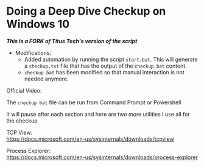 # Doing a Deep Dive Checkup on Windows 10

***This is a FORK of Titus Tech's version of the script***
- Modifications:
    - Added automation by running the script `start.bat`. This will generate a `checkup.txt` file that has the output of the `checkup.bat` content.
    - `checkup.bat` has been modified so that manual interaction is not needed anymore.


Official Video: 

The `checkup.bat` file can be run from Command Prompt or Powershell

It will pause after each section and here are two more utilities I use all for the checkup

TCP View:  
<https://docs.microsoft.com/en-us/sysinternals/downloads/tcpview>

Process Explorer:  
<https://docs.microsoft.com/en-us/sysinternals/downloads/process-explorer>


